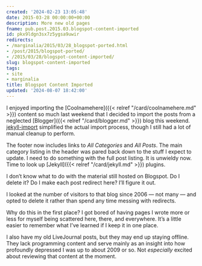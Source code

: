 ```yaml
---
created: '2024-02-23 13:05:48'
date: 2015-03-28 00:00:00+00:00
description: More new old pages
fname: pub.post.2015.03.blogspot-content-imported
id: pkx9ldgn3sx7z5ygsa9uwir
redirects:
- /marginalia/2015/03/28_blogspot-ported.html
- /post/2015/blogspot-ported/
- /2015/03/28/blogspot-content-imported/
slug: blogspot-content-imported
tags:
- site
- marginalia
title: Blogspot Content Imported
updated: '2024-08-07 18:42:00'
---
```


I enjoyed importing the [Coolnamehere]({{< relref "/card/coolnamehere.md" >}}) content so much last weekend that I decided to import the posts from a neglected [Blogger]({{< relref "/card/blogger.md" >}}) blog this weekend. [jekyll-import](http://import.jekyllrb.com/docs/blogger/) simplified the actual import process, though I still had a lot of manual cleanup to perform.

The footer now includes links to *All Categories* and *All Posts*. The main category listing in the header was pared back down to the stuff I expect to update. I need to do something with the full post listing. It is unwieldy  now. Time to look up [Jekyll]({{< relref "/card/jekyll.md" >}}) plugins.

I don’t know what to do with the material still hosted on Blogspot. Do I delete it? Do I make each post redirect here? I’ll figure it out.

I looked at the number of visitors to that blog since 2006 — not many — and opted to delete it rather than spend any time messing with redirects.

Why do this in the first place? I got bored of having pages I wrote more or less for myself being scattered here, there, and everywhere. It’s a little easier to remember what I’ve learned if I keep it in one place.

I also have my old LiveJournal posts, but they may end up staying offline. They lack programming content and serve mainly as an insight into how profoundly depressed I was up to about 2009 or so. Not *especially* excited about reviewing that content at the moment.